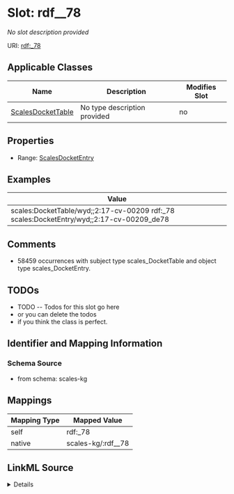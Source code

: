 

# Slot: rdf__78


_No slot description provided_





URI: [rdf:_78](http://www.w3.org/1999/02/22-rdf-syntax-ns#_78)



<!-- no inheritance hierarchy -->





## Applicable Classes

| Name | Description | Modifies Slot |
| --- | --- | --- |
| [ScalesDocketTable](../classes/ScalesDocketTable.md) | No type description provided |  no  |







## Properties

* Range: [ScalesDocketEntry](../classes/ScalesDocketEntry.md)






## Examples

| Value |
| --- |
| scales:DocketTable/wyd;;2:17-cv-00209 rdf:_78 scales:DocketEntry/wyd;;2:17-cv-00209_de78 |

## Comments

* 58459 occurrences with subject type scales_DocketTable and object type scales_DocketEntry.

## TODOs

* TODO -- Todos for this slot go here
* or you can delete the todos
* if you think the class is perfect.

## Identifier and Mapping Information







### Schema Source


* from schema: scales-kg




## Mappings

| Mapping Type | Mapped Value |
| ---  | ---  |
| self | rdf:_78 |
| native | scales-kg/:rdf__78 |




## LinkML Source

<details>
```yaml
name: rdf__78
description: No slot description provided
todos:
- TODO -- Todos for this slot go here
- or you can delete the todos
- if you think the class is perfect.
comments:
- 58459 occurrences with subject type scales_DocketTable and object type scales_DocketEntry.
examples:
- value: scales:DocketTable/wyd;;2:17-cv-00209 rdf:_78 scales:DocketEntry/wyd;;2:17-cv-00209_de78
from_schema: scales-kg
rank: 1000
slot_uri: rdf:_78
alias: rdf__78
domain_of:
- scales_DocketTable
range: scales_DocketEntry

```
</details>
